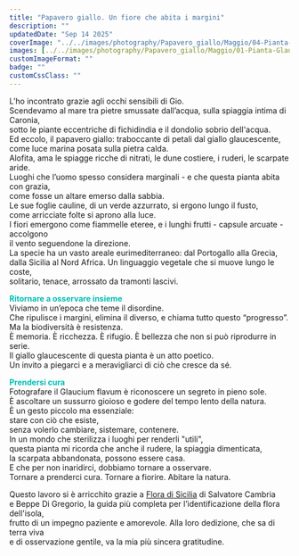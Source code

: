 ```yaml
---
title: "Papavero giallo. Un fiore che abita i margini"
description: ""
updatedDate: "Sep 14 2025"
coverImage: "../../images/photography/Papavero_giallo/Maggio/04-Pianta-Glaucium_flavum-Papavero_giallo-cornuto-flora-Sicilia-Caronia-maggio-bocciolo.JPG"
images: [../../images/photography/Papavero_giallo/Maggio/01-Pianta-Glaucium_flavum-Papavero_giallo-cornuto-flora-Sicilia-Caronia-maggio-bocciolo.JPG,../../images/photography/Papavero_giallo/Maggio/02-Pianta-Glaucium_flavum-Papavero_giallo-cornuto-flora-Sicilia-Caronia-maggio-bocciolo.JPG,../../images/photography/Papavero_giallo/Maggio/03-Pianta-Glaucium_flavum-Papavero_giallo-cornuto-flora-Sicilia-Caronia-maggio-bocciolo.JPG,../../images/photography/Papavero_giallo/Maggio/04-Pianta-Glaucium_flavum-Papavero_giallo-cornuto-flora-Sicilia-Caronia-maggio-bocciolo.JPG,../../images/photography/Papavero_giallo/Maggio/05-Pianta-Glaucium_flavum-Papavero_giallo-cornuto-flora-Sicilia-Caronia-maggio-fiore-giallo-ciottoli.JPG,../../images/photography/Papavero_giallo/Maggio/05-Pianta-Glaucium_flavum-Papavero_giallo-cornuto-flora-Sicilia-Caronia-maggio-fiore.JPG,../../images/photography/Papavero_giallo/Maggio/06-Pianta-Glaucium_flavum-Papavero_giallo-cornuto-flora-Sicilia-Caronia-maggio-bocciolo.JPG,../../images/photography/Papavero_giallo/Giugno/07-Pianta-Glaucium_flavum-Papavero_giallo-cornuto-flora-Sicilia-Caronia-giugno-fiori-fioritura.JPG,../../images/photography/Papavero_giallo/Giugno/08-Pianta-Glaucium_flavum-Papavero_giallo-cornuto-flora-Sicilia-Caronia-giugno-fiori-fichidindia-ciottoli-spiaggia.JPG,../../images/photography/Papavero_giallo/Giugno/09-Pianta-Glaucium_flavum-Papavero_giallo-cornuto-flora-Sicilia-Caronia-giugno-bocciolo-frutto-capsula-semi-fiore.JPG,../../images/photography/Papavero_giallo/Giugno/10-Pianta-Glaucium_flavum-Papavero_giallo-cornuto-flora-Sicilia-Caronia-giugno-bocciolo.JPG,../../images/photography/Papavero_giallo/Giugno/11-Pianta-Glaucium_flavum-Papavero_giallo-cornuto-flora-Sicilia-Caronia-giugno-fiore.JPG,../../images/photography/Papavero_giallo/Giugno/12-Pianta-Glaucium_flavum-Papavero_giallo-cornuto-flora-Sicilia-Caronia-giugno-fiore.JPG,../../images/photography/Papavero_giallo/Giugno/13-Pianta-Glaucium_flavum-Papavero_giallo-cornuto-flora-Sicilia-Caronia-giugno-fiori-spiaggia-ciottoli.JPG,../../images/photography/Papavero_giallo/Giugno/14-Pianta-Glaucium_flavum-Papavero_giallo-cornuto-flora-Sicilia-Caronia-giugno-fiori.JPG,../../images/photography/Papavero_giallo/Giugno/15-Pianta-Glaucium_flavum-Papavero_giallo-cornuto-flora-Sicilia-Caronia-giugno-fiore.JPG,../../images/photography/Papavero_giallo/Giugno/16-Pianta-Glaucium_flavum-Papavero_giallo-cornuto-flora-Sicilia-Caronia-giugno-fiori.JPG,../../images/photography/Papavero_giallo/Luglio/17-Pianta-Glaucium_flavum-Papavero_giallo-cornuto-flora-Sicilia-Caronia-luglio-foglie_cauline.JPG,../../images/photography/Papavero_giallo/Luglio/18-Pianta-Glaucium_flavum-Papavero_giallo-cornuto-flora-Sicilia-Caronia-luglio-foglie_cauline.JPG,../../images/photography/Papavero_giallo/Luglio/19-Pianta-Glaucium_flavum-Papavero_giallo-cornuto-flora-Sicilia-Caronia-luglio-frutti-fiore.JPG,../../images/photography/Papavero_giallo/Luglio/20-Pianta-Glaucium_flavum-Papavero_giallo-cornuto-flora-Sicilia-Caronia-luglio-fiore.JPG,../../images/photography/Papavero_giallo/Luglio/21-Pianta-Glaucium_flavum-Papavero_giallo-cornuto-flora-Sicilia-Caronia-luglio-foglie_cauline-fiore.JPG,../../images/photography/Papavero_giallo/Luglio/22-Pianta-Glaucium_flavum-Papavero_giallo-cornuto-flora-Sicilia-Caronia-luglio-foglie_cauline.JPG,../../images/photography/Papavero_giallo/Luglio/23-Pianta-Glaucium_flavum-Papavero_giallo-cornuto-flora-Sicilia-Caronia-luglio-fiore.JPG,../../images/photography/Papavero_giallo/Luglio/24-Pianta-Glaucium_flavum-Papavero_giallo-cornuto-flora-Sicilia-Caronia-luglio.JPG,../../images/photography/Papavero_giallo/Luglio/25-Pianta-Glaucium_flavum-Papavero_giallo-cornuto-flora-Sicilia-Caronia-luglio-petalo-pistilli-pietre-ciottoli-spiaggia.JPG]
customImageFormat: ""
badge: ""
customCssClass: ""
---
```


L’ho incontrato grazie agli occhi sensibili di Gio.  
Scendevamo al mare tra pietre smussate dall’acqua, sulla spiaggia intima di Caronia,  
sotto le piante eccentriche di fichidindia e il dondolio sobrio dell'acqua.  
Ed eccolo, il papavero giallo: traboccante di petali dal giallo glaucescente,  
come luce marina posata sulla pietra calda.  
Alofita, ama le spiagge ricche di nitrati, le dune costiere, i ruderi, le scarpate aride.  
Luoghi che l’uomo spesso considera marginali - e che questa pianta abita con grazia,  
come fosse un altare emerso dalla sabbia.  
Le sue foglie cauline, di un verde azzurrato, si ergono lungo il fusto,  
come arricciate folte si aprono alla luce.  
I fiori emergono come fiammelle eteree, e i lunghi frutti - capsule arcuate - accolgono  
il vento seguendone la direzione.  
La specie ha un vasto areale eurimediterraneo: dal Portogallo alla Grecia,  
dalla Sicilia al Nord Africa. Un linguaggio vegetale che si muove lungo le coste,  
solitario, tenace, arrossato da tramonti lascivi.  
  
  
<span style="color:#00BEB4">**Ritornare a osservare insieme**</span>  
Viviamo in un’epoca che teme il disordine.  
Che ripulisce i margini, elimina il diverso, e chiama tutto questo “progresso”.  
Ma la biodiversità è resistenza.  
È memoria. È ricchezza. È rifugio. È bellezza che non si può riprodurre in serie.  
Il giallo glaucescente di questa pianta è un atto poetico.  
Un invito a piegarci e a meravigliarci di ciò che cresce da sé.  
  
  
<span style="color:#00BEB4">**Prendersi cura**</span>  
Fotografare il Glaucium flavum è riconoscere un segreto in pieno sole.  
È ascoltare un sussurro gioioso e godere del tempo lento della natura.  
È un gesto piccolo ma essenziale:  
stare con ciò che esiste,  
senza volerlo cambiare, sistemare, contenere.  
In un mondo che sterilizza i luoghi per renderli "utili",  
questa pianta mi ricorda che anche il rudere, la spiaggia dimenticata,  
la scarpata abbandonata, possono essere casa.  
E che per non inaridirci, dobbiamo tornare a osservare.  
Tornare a prenderci cura. Tornare a fiorire. Abitare la natura.  
  
Questo lavoro si è arricchito grazie a
<a href="https://www.edizionidanaus.com/catalogo/prodotto/flora-di-sicilia-e-delle-isole-circumsiciliane.html" target="_blank">Flora di Sicilia</a>
di Salvatore Cambria  
e Beppe Di Gregorio, la guida più completa per l’identificazione della flora dell'isola,  
frutto di un impegno paziente e amorevole. Alla loro dedizione, che sa di terra viva  
e di osservazione gentile, va la mia più sincera gratitudine.  
